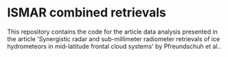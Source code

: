 # ISMAR combined retrievals

This repository contains the code for the article data
analysis presented in the article 'Synergistic radar and
sub-millimeter radiometer retrievals of ice hydrometeors 
in mid-latitude frontal cloud systems' by Pfreundschuh et al..

